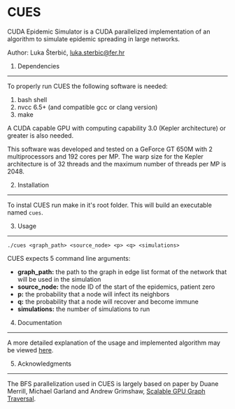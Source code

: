 CUES
====

CUDA Epidemic Simulator is a CUDA parallelized implementation of an algorithm to simulate epidemic spreading in large networks.

Author: Luka Šterbić, luka.sterbic@fer.hr

1) Dependencies
---------------------

To properly run CUES the following software is needed:

1. bash shell
2. nvcc 6.5+ (and compatible gcc or clang version)
3. make
    
A CUDA capable GPU with computing capability 3.0 (Kepler architecture) or greater is also needed.

This software was developed and tested on a GeForce GT 650M with 2 multiprocessors and 192 cores per MP.
The warp size for the Kepler architecture is of 32 threads and the maximum number of threads per MP is 2048.


2) Installation
---------------------

To instal CUES run make in it's root folder. This will build an executable named `cues`.


3) Usage
---------------------

`./cues <graph_path> <source_node> <p> <q> <simulations>`

CUES expects 5 command line arguments: 
- **graph_path:**      the path to the graph in edge list format of the network that will be used
in the simulation 
- **source_node:**      the node ID of the start of the epidemics, patient zero 
- **p:**      the probability that a node will infect its neighbors 
- **q:**      the probability that a node will recover and become immune 
- **simulations:**      the number of simulations to run


4) Documentation
---------------------

A more detailed explanation of the usage and implemented algorithm may be viewed [here][2].


5) Acknowledgments
---------------------

The BFS parallelization used in CUES is largely based on paper by Duane Merrill, Michael Garland and Andrew Grimshaw,
 [Scalable GPU Graph Traversal][1].


[1]: https://research.nvidia.com/publication/scalable-gpu-graph-traversal "Scalable GPU Graph Traversal"
[2]: https://docs.google.com/document/d/1m2SnumwScQOHD21op-_IcjQMCoVw34bIVtU_sIQ1VcE/edit?usp=sharing "CUES Documentation"